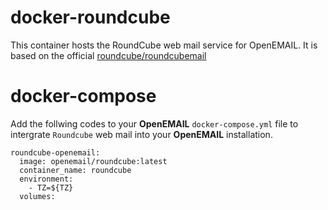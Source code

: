# docker-roundcube

This container hosts the RoundCube web mail service for OpenEMAIL. It is based on the official [roundcube/roundcubemail
](https://hub.docker.com/r/roundcube/roundcubemail)

# docker-compose

Add the follwing codes to your **OpenEMAIL** `docker-compose.yml`  file to intergrate `Roundcube` web mail into your **OpenEMAIL** installation.
```
roundcube-openemail:
  image: openemail/roundcube:latest
  container_name: roundcube
  environment:
    - TZ=${TZ}
  volumes:

```



